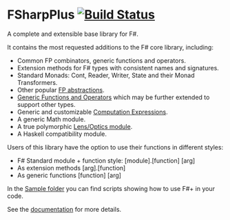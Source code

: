 FSharpPlus [![Build Status](https://api.travis-ci.org/gusty/FSharpPlus.svg?branch=master)](https://travis-ci.org/gusty/FSharpPlus)
==========

A complete and extensible base library for F#.

It contains the most requested additions to the F# core library, including:

 - Common FP combinators, generic functions and operators.
 - Extension methods for F# types with consistent names and signatures.
 - Standard Monads: Cont, Reader, Writer, State and their Monad Transformers.
 - Other popular [FP abstractions](//gusty.github.io/FSharpPlus/abstractions.html).
 - [Generic Functions and Operators](//gusty.github.io/FSharpPlus/reference/fsharpplus-operators.html) which may be further extended to support other types.
 - Generic and customizable [Computation Expressions](//gusty.github.io/FSharpPlus/computation-expressions.html).
 - A generic Math module.
 - A true polymorphic [Lens/Optics module](//gusty.github.io/FSharpPlus/tutorial.html#Lens).
 - A Haskell compatibility module.

Users of this library have the option to use their functions in different styles:
 - F# Standard module + function style: [module].[function] [arg]
 - As extension methods [arg].[function]
 - As generic functions [function] [arg]

In the [Sample folder](//github.com/gusty/FSharpPlus/tree/master/src/FSharpPlus/Samples) you can find scripts showing how to use F#+ in your code.

See the [documentation](//gusty.github.io/FSharpPlus) for more details.